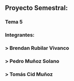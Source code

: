 ## Proyecto Semestral:
### Tema 5
### Integrantes:
###  > Brendan Rubilar Vivanco
###  > Pedro Muñoz Solano
###  > Tomás Cid Muñoz
